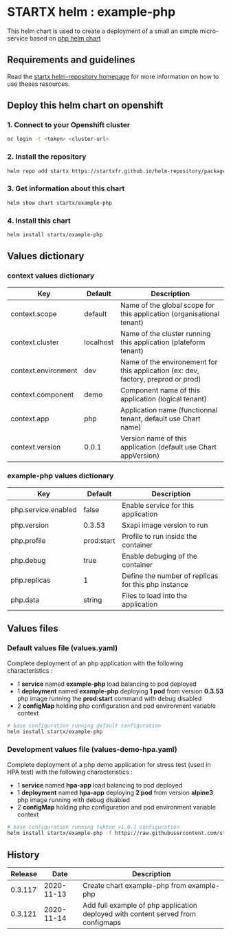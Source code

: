 # STARTX helm : example-php

This helm chart is used to create a deployment of a small an simple micro-service based on [php helm chart](https://startxfr.github.io/helm-repository/charts/php)

## Requirements and guidelines

Read the [startx helm-repository homepage](https://startxfr.github.io/helm-repository) for
more information on how to use theses resources.

## Deploy this helm chart on openshift

### 1. Connect to your Openshift cluster

```bash
oc login -t <token> <cluster-url>
```

### 2. Install the repository

```bash
helm repo add startx https://startxfr.github.io/helm-repository/packages/
```

### 3. Get information about this chart

```bash
helm show chart startx/example-php
```

### 4. Install this chart

```bash
helm install startx/example-php
```

## Values dictionary

### context values dictionary

| Key                 | Default   | Description
| ------------------- | --------- | -----------------------------------------------------
| context.scope       | default   | Name of the global scope for this application (organisational tenant)
| context.cluster     | localhost | Name of the cluster running this application (plateform tenant)
| context.environment | dev       | Name of the environement for this application (ex: dev, factory, preprod or prod)
| context.component   | demo      | Component name of this application (logical tenant)
| context.app         | php     | Application name (functionnal tenant, default use Chart name)
| context.version     | 0.0.1     | Version name of this application (default use Chart appVersion)

### example-php values dictionary

| Key                   | Default    | Description
| --------------------- | ---------- | -----------------------------------------------------
| php.service.enabled | false      | Enable service for this application
| php.version         | 0.3.53     | Sxapi image version to run
| php.profile         | prod:start | Profile to run inside the container
| php.debug           | true       | Enable debuging of the container
| php.replicas        | 1          | Define the number of replicas for this php instance
| php.data            | string     | Files to load into the application

## Values files

### Default values file (values.yaml)

Complete deployment of an php application with the following characteristics :

- 1 **service** named **example-php** load balancing to pod deployed
- 1 **deployment** named **example-php** deploying **1 pod** from version **0.3.53** php image running the **prod:start** command with debug disabled
- 2 **configMap** holding php configuration and pod environment variable context

```bash
# base configuration running default configuration
helm install startx/example-php
```

### Development values file (values-demo-hpa.yaml)

Complete deployment of a php demo application for stress test (used in HPA test) with the following characteristics :

- 1 **service** named **hpa-app** load balancing to pod deployed
- 1 **deployment** named **hpa-app** deploying **2 pod** from version **alpine3** php image running with debug disabled
- 2 **configMap** holding php configuration and pod environment variable context

```bash
# base configuration running tekton v1.0.1 configuration
helm install startx/example-php -f https://raw.githubusercontent.com/startxfr/helm-repository/master/charts/example-php/values-demo-hpa.yaml
```

## History

| Release | Date       | Description
| ------- | ---------- | -----------------------------------------------------
| 0.3.117  | 2020-11-13 | Create chart example-php from example-php
| 0.3.121  | 2020-11-14 | Add full example of php application deployed with content served from configmaps
